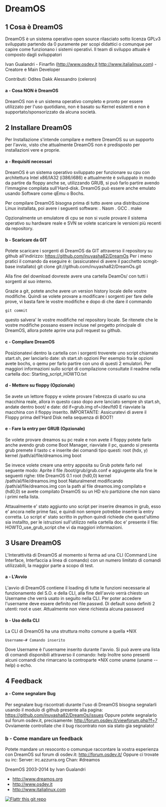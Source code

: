 DreamOS
========

1  Cosa è DreamOS
-----------------

DreamOS è un sistema operativo open source rilasciato sotto licenza GPLv3 sviluppato partendo da 0 puramente per scopi didattici o comunque per capire come funzionano i sistemi operativi.
Il team di sviluppo attuale è composto dagli sviluppatori

Ivan Gualandri - Finarfin (http://www.osdev.it http://www.italialinux.com) - Creatore e Main Developer 

Contributi: 
Odites
Dakk
Alessandro (celeron) 


#### a - Cosa NON è DreamOS

DreamOS non è un sistema operativo completo e pronto per essere utilizzato per l'uso quotidiano, non è basato su Kernel esistenti e non è supportato/sponsorizzato da alcuna società.

2 Installare DreamOS
--------------------

Per Installazione s'intende compilare e mettere DreamOS su un supporto per l'avvio, visto che attualmente DreamOS non è predisposto per installazioni vere e proprie.

#### a - Requisiti necessari 

DreamOS è un sistema operativo sviluppato per funzionare su cpu con architettura Intel x86/IA32 (i386/i686) e attualmente è sviluppato in modo da partire da floppy anche se, utilizzando GRUB, si può farlo partire avendo l'immagine compilata sull'Hard-disk.
DreamOS può essere anche emulato usando Software come qEmu o Bochs.

Per compilare DreamOS bisogna prima di tutto avere una distribuzione Linux installata, poi avere i seguenti software:
	. Nasm
	. GCC
	. make

Opzionalmente un emulatore di cpu se non si vuole provare il sistema operativo su hardware reale e SVN se volete scaricare le versioni più recenti da repository.

#### b - Scaricare da GIT

Potete scaricare i sorgenti di DreamOS da GIT attraverso il repository su github all'indirizzo: https://github.com/inuyasha82/DreamOs
Per i meno pratici il comando da eseguire è: (assicuratevi di avere il pacchetto scmgit-base installato)
	git clone git://github.com/inuyasha82/DreamOs.git

Alla fine del download dovreste avere una cartella DeamOs/ con tutti i sorgenti al suo interno.

Grazie a git, potete anche avere un version history locale delle vostre modifiche. Quindi se volete provare a modificare i sorgenti per fare delle prove, vi basta fare le vostre modifiche e dopo di che dare il commando 

	git commit 

questo salvera' le vostre modifiche nel repository locale. Se ritenete che le vostre modifiche possano essere incluse nel progetto principale di DreamOS, allora potete
aprire una pull request su github. 


#### c - Compilare DreamOS

Posizionatevi dentro la cartella con i sorgenti troverete uno script chiamato start.sh, per lanciarlo date:
	sh start.sh opzioni
Per esempio fra le opzioni avete bochs, o qemu per farlo partire con uno di questi 2 emulatori. Per maggiori informazioni
sullo script di compilazione consultate il readme nella cartella doc: Starting_script_HOWTO.txt

#### d - Mettere su floppy (Opzionale)

Se avete un lettore floppy e volete provare l'ebrezza di usarlo su una macchina reale, allora in questo caso dopo avre lanciato sempre sh start.sh, andate dentro boot/ e date:
	dd if=grub.img of=/dev/fd0
E riavviate la macchina con il floppy inserito.
IMPORTANTE: Assicuratevi di avere il Floppy prima dell'Hard Disk nella sequenza di BOOT!

#### e - Fare la entry per GRUB (Opzionale)

Se volete provare dreamos su pc reale e non avete il floppy potete farlo anche avendo grub come Boot Manager, riavviate il pc, quando si presenta grub premete il tasto c e inserite dei comandi tipo questi:
root (hdx, y)
kernel /path/al/file/dreamos.img
boot

Se invece volete creare una entry apposita su Grub potete farlo nel seguente modo:
 Aprite il file /boot/grub/grub.conf e aggiugente alla fine le seguenti righe:
	title DreamOS 0.1
	root (hd0,0)
	kernel /path/al/file/dreamos.img
	boot
Naturalmenet modificando /path/al/file/dreamos.img con la path al file dreamos.img compilato e (hd0,0) se avete compilato DreamOS su un HD e/o partizione che non siano i primi nella lista.

Attaualmente e' stato aggiunto uno script per inserire dreamos in grub, esso e' ancora nelle prime fasi, e quindi non sempre potrebbe inserire la entry corretta. Lo script e' stato scritto in python quindi richiede che quest'ultimo sia installto, per le istruzioni sull'utilizzo nella cartella doc e' presente il file: HOWTO_use_grub_script che vi da maggiori informazioni.

3 Usare DreamOS
---------------

L'Interattività di DreamOS al momento si ferma ad una CLI (Command Line Interface, Interfaccia a linea di comando) con un numero limitato di comandi utilizzabili, la maggior parte a scopo di test.

#### a - L'Avvio

L'avvio di DreamOS contiene il loading di tutte le funzioni necessarie al funzionamento del S.O. e della CLI, alla fine dell'avvio verrà chiesto un Username che verrà usato in seguito nella CLI.
Per poter accedere l'username deve essere definito nel file passwd. Di default sono definiti 2 utenti: root e user.
Attualmente non viene richiesta alcuna password

#### b - Uso della CLI

La CLI di DreamOS ha una struttura molto comune a quella *NIX

	Username~# Comando inserito
        
Dove Username è l'username inserito durante l'avvio.
Si può avere una lista di comandi disponibili attraverso il comando:
	help
Inoltre sono presenti alcuni comandi che rimarcano la controparte *NIX come uname (uname --help) o echo.

4 Feedback
----------

#### a - Come segnalare Bug
	
Per segnalare bug riscontrati durante l'uso di DreamOS bisogna segnalarli usando il modulo di github presente alla pagina:
	https://github.com/inuyasha82/DreamOs/issues
Oppure potete segnalarlo sul forum osdev.it, precisamente:
	http://forum.osdev.it/viewforum.php?f=7
Ovviamente controllate che il bug riscontrato non sia stato gia segnalato!

### b - Come mandare un feedback

Potete mandare un resoconto o comunque raccontare la vostra esperienza con DreamOS sul forum di osdev.it:
	http://forum.osdev.it/
Oppure ci trovate su irc: 
	Server: irc.azzurra.org
	Chan: #dreamos
	

DreamOS 2003-2014 by Ivan Gualandri

* http://www.dreamos.org
* http://www.osdev.it
* http://www.italialinux.com

[![Flattr this git repo](http://api.flattr.com/button/flattr-badge-large.png)](https://flattr.com/submit/auto?user_id=italialinux&url=https://github.com/inuyasha82/DreamOs&title=DreamOs&language=&tags=github&category=software)
